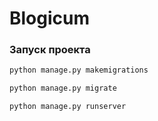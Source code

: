 # Blogicum

### Запуск проекта

```bash
python manage.py makemigrations
```
```bash
python manage.py migrate
```
```bash
python manage.py runserver
```
